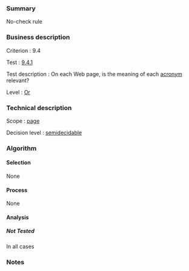 ### Summary

No-check rule

### Business description

Criterion : 9.4

Test :
[9.4.1](http://www.accessiweb.org/index.php/accessiweb-22-english-version.html#test-9-4-1)

Test description : On each Web page, is the meaning of each
[acronym](http://www.braillenet.org/accessibilite/referentiel-aw21-en/glossaire.php#mAcro)
relevant?

Level : [Or](/en/category/rules-design/accessiweb-11/level/or)

### Technical description

Scope : [page](/en/category/rules-design/accessiweb-11/scope/page)

Decision level :
[semidecidable](/en/category/rules-design/accessiweb-11/decision-level/semidecidable)

### Algorithm

#### Selection

None

#### Process

None

#### Analysis

##### Not Tested

In all cases

### Notes



